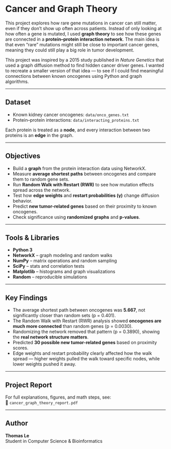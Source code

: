 # Cancer and Graph Theory

This project explores how rare gene mutations in cancer can still matter, even if they don’t show up often across patients. Instead of only looking at how often a gene is mutated, I used **graph theory** to see how these genes are connected in a **protein–protein interaction network**. The main idea is that even “rare” mutations might still be close to important cancer genes, meaning they could still play a big role in tumor development.

This project was inspired by a 2015 study published in *Nature Genetics* that used a graph diffusion method to find hidden cancer driver genes. I wanted to recreate a smaller version of that idea — to see if I could find meaningful connections between known oncogenes using Python and graph algorithms.

---

## Dataset
- Known kidney cancer oncogenes: `data/onco_genes.txt`  
- Protein–protein interactions: `data/interacting_proteins.txt`

Each protein is treated as a **node**, and every interaction between two proteins is an **edge** in the graph.

---

## Objectives
- Build a **graph** from the protein interaction data using NetworkX.  
- Measure **average shortest paths** between oncogenes and compare them to random gene sets.  
- Run **Random Walk with Restart (RWR)** to see how mutation effects spread across the network.  
- Test how **edge weights** and **restart probabilities (γ)** change diffusion behavior.  
- Predict **new tumor-related genes** based on their proximity to known oncogenes.  
- Check significance using **randomized graphs** and **p-values**.

---

## Tools & Libraries
- **Python 3**
- **NetworkX** – graph modeling and random walks  
- **NumPy** – matrix operations and random sampling  
- **SciPy** – stats and correlation tests  
- **Matplotlib** – histograms and graph visualizations  
- **Random** – reproducible simulations

---

## Key Findings
- The average shortest path between oncogenes was **5.667**, not significantly closer than random sets (p = 0.401).  
- The Random Walk with Restart (RWR) analysis showed **oncogenes are much more connected** than random genes (p = 0.0030).  
- Randomizing the network removed that pattern (p = 0.3890), showing the **real network structure matters**.  
- Predicted **30 possible new tumor-related genes** based on proximity scores.  
- Edge weights and restart probability clearly affected how the walk spread — higher weights pulled the walk toward specific nodes, while lower weights pushed it away.

---

## Project Report
For full explanations, figures, and math steps, see:  
📄 `cancer_graph_theory_report.pdf`  

---

## Author
**Thomas Le**  
Student in Computer Science & Bioinformatics
